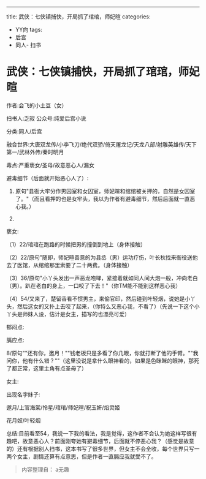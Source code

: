 ---
title: 武侠：七侠镇捕快，开局抓了琯琯，师妃暄
categories:
- YY向
tags:
- 后宫
- 同人- 扫书
# 武侠：七侠镇捕快，开局抓了琯琯，师妃暄
作者:会飞的小土豆（女）

扫书人:乏寂 公众号:纯爱后宫小说

分类:同人/后宫

融合世界:大唐双龙传/小李飞刀/绝代双骄/倚天屠龙记/天龙八部/射雕英雄传/天下第一/武林外传/秦时明月

毒点:严重亵女/圣母/故意恶心人/漏女

避毒细节（后面就开始恶心人了）:

1.  原句"县衙大牢分作男囚室和女囚室，师妃暄和绾绾被关押的，自然是女囚室了。"（而且看押的也是女牢头，我以为作者有避毒细节，然后后面就一直恶心我。）

2.  

亵女:

（1）22/琯琯在跑路的时候把男的撞倒到地上（身体接触）

（2）22/原句"随即，师妃暄善意的为县丞（男）运功疗伤，叶长秋找来衙役送他去了医馆，从绾绾那里索要了二十两费。（身体接触）

（3）36/原句"小丫头发出一声恶龙咆哮，紧接着就如同人间大炮一般，冲向老白（男）。趴在老白的身上，一口咬了下去！"（你TM能不能别这样恶心我）

（4）54/又来了，楚留香看不惯男主，来偷官印，然后碰到叶轻烟，说她是小丫头，然后这女的又扑上去咬了起来，（你特么又恶心我，不看了）（先说一下这个小丫头是师妹人设，估计是女主，描写的也漂亮可爱）

郁闷点:

膈应点:

8/原句""还有你，邀月！""钱老板只是多看了你几眼，你就打断了他的手臂。""我问你，他有什么错？""（这里没说是拿什么眼神看的，如果是色眯眯的眼神，那死了都正常，这里主角有点圣母了）

女主:

出现名字妹子:

邀月/上官海棠/怜星/琯琯/师妃暄/祝玉妍/焰灵姬

花月奴/叶轻烟

总结:目前看至54，我说一下我的看法，我是觉得，这作者不会认为她这样写很有趣吧，故意恶心人？前面刚夸她有避毒细节，后面就不停恶心我？（感觉是故意的）还有根据别人扫书，这本书写了很多世界，但女主不会全收，每个世界只写一两个女主，剧情还算有点意思，但是作者一直膈应我就受不了。


> 内容整理自： a无趣